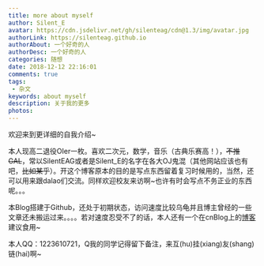 ```yaml
---
title: more about myself
author: Silent_E
avatar: https://cdn.jsdelivr.net/gh/silenteag/cdn@1.3/img/avatar.jpg
authorLink: https://silenteag.github.io
authorAbout: 一个好奇的人
authorDesc: 一个好奇的人
categories: 随想
date: 2018-12-12 22:16:01
comments: true
tags: 
 - 杂文
keywords: about myself
description: 关于我的更多
photos:
---
```




欢迎来到更详细的自我介绍~

本人现高二退役OIer一枚。喜欢二次元，数学，音乐（古典乐赛高！），~~不推GAL~~，常以SilentEAG或者是Silent_E的名字在各大OJ鬼混（其他网站应该也有吧，~~比如某乎~~）。开这个博客原本的目的是写点东西留着复习时候用的，当然，还可以用来跟dalao​们交流。同样欢迎校友来访啊~也许有时会写点不务正业的东西呢。。。

本Blog搭建于Github，还处于初期状态，访问速度比较乌龟并且博主曾经的一些文章还未搬运过来。。。。若对速度忍受不了的话，本人还有一个在cnBlog上的[博客](https://www.cnblogs.com/silentEAG/)建议食用~



本人QQ：1223610721​，Q我的同学记得留下备注，来互(hu)挂(xiang)友(shang)链(hai)啊~